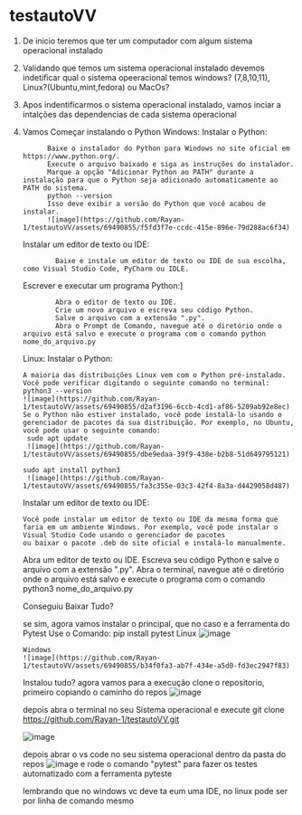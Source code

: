 # testautoVV

1. De inicio teremos que ter um computador com algum sistema operacional instalado
2. Validando que temos um sistema operacional instalado devemos indetificar qual o sistema opeeracional temos windows? (7,8,10,11), Linux?(Ubuntu,mint,fedora) ou MacOs?
3. Apos indentificarmos o sistema operacional instalado, vamos inciar a intalções das dependencias de cada sistema operacional
4. Vamos Começar instalando o Python
   Windows:
     Instalar o Python:

             Baixe o instalador do Python para Windows no site oficial em https://www.python.org/.
             Execute o arquivo baixado e siga as instruções do instalador.
             Marque a opção "Adicionar Python ao PATH" durante a instalação para que o Python seja adicionado automaticamente ao PATH do sistema.
             python --version
             Isso deve exibir a versão do Python que você acabou de instalar.
             ![image](https://github.com/Rayan-1/testautoVV/assets/69490855/f5fd3f7e-ccdc-415e-896e-79d288ac6f34)
   Instalar um editor de texto ou IDE:

               Baixe e instale um editor de texto ou IDE de sua escolha, como Visual Studio Code, PyCharm ou IDLE.
   Escrever e executar um programa Python:]
   
               Abra o editor de texto ou IDE.
               Crie um novo arquivo e escreva seu código Python.
               Salve o arquivo com a extensão ".py".
               Abra o Prompt de Comando, navegue até o diretório onde o arquivo está salvo e execute o programa com o comando python nome_do_arquivo.py
   Linux:
      Instalar o Python:

       A maioria das distribuições Linux vem com o Python pré-instalado. Você pode verificar digitando o seguinte comando no terminal:
       python3 --version
       ![image](https://github.com/Rayan-1/testautoVV/assets/69490855/d2af3196-6ccb-4cd1-af86-5209ab92e8ec)
       Se o Python não estiver instalado, você pode instalá-lo usando o gerenciador de pacotes da sua distribuição. Por exemplo, no Ubuntu, você pode usar o seguinte comando:
        sudo apt update
        ![image](https://github.com/Rayan-1/testautoVV/assets/69490855/dbe9edaa-39f9-438e-b2b8-51d649795121)

       sudo apt install python3
        ![image](https://github.com/Rayan-1/testautoVV/assets/69490855/fa3c355e-03c3-42f4-8a3a-d4429058d487)

     Instalar um editor de texto ou IDE:

       Você pode instalar um editor de texto ou IDE da mesma forma que faria em um ambiente Windows. Por exemplo, você pode instalar o Visual Studio Code usando o gerenciador de pacotes 
       ou baixar o pacote .deb do site oficial e instalá-lo manualmente.
   
     Abra um editor de texto ou IDE.
           Escreva seu código Python e salve o arquivo com a extensão ".py".
           Abra o terminal, navegue até o diretório onde o arquivo está salvo e execute o programa com o comando python3 nome_do_arquivo.py

     Conseguiu Baixar Tudo?

     se sim, agora vamos instalar o principal, que no caso e a ferramenta do Pytest
     Use o Comando:
       pip install pytest
        Linux
       ![image](https://github.com/Rayan-1/testautoVV/assets/69490855/0eb9bc37-1386-4971-be68-421b4134466d)

       Windows
       ![image](https://github.com/Rayan-1/testautoVV/assets/69490855/b34f0fa3-ab7f-434e-a5d0-fd3ec2947f83)

   Instalou tudo?
   agora vamos para a execução
   clone o repositorio, primeiro copiando o caminho do repos
   ![image](https://github.com/Rayan-1/testautoVV/assets/69490855/6d2ab339-cbd9-4008-938c-176198b53c79)

   depois abra o terminal no seu Sistema operacional e execute
   git clone https://github.com/Rayan-1/testautoVV.git

   ![image](https://github.com/Rayan-1/testautoVV/assets/69490855/c85a8d7c-0adb-4b09-9f2a-ea0522d1deab)

   depois abrar o vs code no seu sistema operacional dentro da pasta do repos
   ![image](https://github.com/Rayan-1/testautoVV/assets/69490855/4a986de6-a3a9-42b3-b846-a772bc03ee24)
   e rode o comando "pytest" para fazer os testes automatizado com a ferramenta pyteste

   lembrando que no windows vc deve ta eum uma IDE, no linux pode ser por linha de comando mesmo




 
   



       




   
